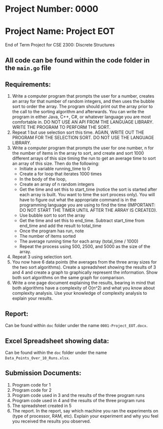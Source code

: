 # Project Number: 0000 #
# Project Name: Project EOT

End of Term Project for CSE 2300: Discrete Structures

## All code can be found within the code folder in the `main.go` file ##

## Requirements: ##
1. Write a computer program that prompts the user for a number, creates an array for that number of random integers, and then uses the bubble sort to order the array. The program should print out the array prior to the call to the sorting algorithm and afterwards. You can write the program in either Java, C++, C#, or whatever language you are most comfortable in. DO NOT USE AN API FROM THE LANGUAGE LIBRARY. WRITE THE PROGRAM TO PERFORM THE SORT.
2. Repeat 1 but use selection sort this time. AGAIN, WRITE OUT THE PROGRAM FOR THE SELECTION SORT. DO NOT USE THE LANGUAGE LIBRARY.
3. Write a computer program that prompts the user for one number, n for the number of items in the array to sort, and create and sort 1000 different arrays of this size timing the run to get an average time to sort an array of this size. Then do the following:
	* Initiate a variable running_time to 0
	* Create a for loop that iterates 1000 times
	* In the body of the loop,
	* Create an array of n random integers
	* Get the time and set this to start_time (notice the sort is started after each array is built. You want to time the sort process only). You will have to figure out what the appropriate command is in the programming language you are using to find the time (IMPORTANT: DO NOT START THE TIMER UNTIL AFTER THE ARRAY IS CREATED).
	* Use bubble sort to sort the array
	* Get the time and set this to end_time. Subtract start_time from end_time and add the result to total_time
	* Once the program has run, note
	* The number of items sorted
	* The average running time for each array (total_time / 1000)
	* Repeat the process using 500, 2500, and 5000 as the size of the array.
4. Repeat 3 using selection sort.
5. You now have 6 data points (the averages from the three array sizes for the two sort algorithms). Create a spreadsheet showing the results of 3 and 4 and create a graph to graphically represent the information. Show both sort algorithms on the same graph for comparison.
6. Write a one page document explaining the results, bearing in mind that both algorithms have a complexity of O(n^2) and what you know about complexity analysis. Use your knowledge of complexity analysis to explain your results.

## Report: ##
Can be found within `doc` folder under the name `0001-Project_EOT.docx`.

## Excel Spreadsheet showing data: ##
Can be found within the `doc` folder under the name `Data_Points_Over_10_Runs.xlsx`.

## Submission Documents: ##
1. Program code for 1 
2. Program code for 2 
3. Program code used in 3 and the results of the three program runs 
4. Program code used in 4 and the results of the three program runs
5. The spreadsheet created in 5 
6. The report. In the report, say which machine you ran the experiments on (type of processor, RAM, etc). Explain your experiment and why you feel you received the results you observed.

